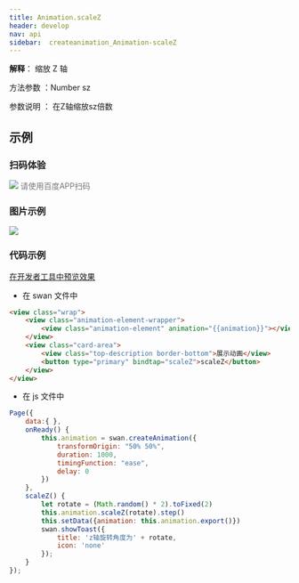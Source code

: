 ```yaml
---
title: Animation.scaleZ
header: develop
nav: api
sidebar:  createanimation_Animation-scaleZ
---
```

 
 
 
**解释**： 缩放 Z 轴

 方法参数 ：Number sz 

 参数说明 ： 在Z轴缩放sz倍数

## 示例

 
### 扫码体验

<div class='scan-code-container'>
    <img src="https://b.bdstatic.com/miniapp/assets/images/doc_demo/pages_setBackgroundColor.png" class="demo-qrcode-image" />
    <font color=#777 12px>请使用百度APP扫码</font>
</div>

###  图片示例  
<div class="m-doc-custom-examples">
    <div class="m-doc-custom-examples-correct">
        <img src="https://b.bdstatic.com/miniapp/images/scaleZ.gif">
    </div>
    <div class="m-doc-custom-examples-correct">
        <img src=" ">
    </div>
    <div class="m-doc-custom-examples-correct">
        <img src=" ">
    </div>     
</div>

### 代码示例 


<a href="swanide://fragment/0eb6eb94ba768e31adaa5792d2f016801575978296674" title="在开发者工具中预览效果" target="_self">在开发者工具中预览效果</a>

* 在 swan 文件中

```html
<view class="wrap">
    <view class="animation-element-wrapper">
        <view class="animation-element" animation="{{animation}}"></view>
    </view>
    <view class="card-area">
        <view class="top-description border-bottom">展示动画</view>
        <button type="primary" bindtap="scaleZ">scaleZ</button>
    </view>
</view>
```

* 在 js 文件中

```js
Page({
    data:{ },
    onReady() {
        this.animation = swan.createAnimation({
            transformOrigin: "50% 50%",
            duration: 1000,
            timingFunction: "ease",
            delay: 0
        })
    },
    scaleZ() {
        let rotate = (Math.random() * 2).toFixed(2)
        this.animation.scaleZ(rotate).step()
        this.setData({animation: this.animation.export()})
        swan.showToast({
            title: 'z轴旋转角度为' + rotate,
            icon: 'none'
        });
    }
});
```
